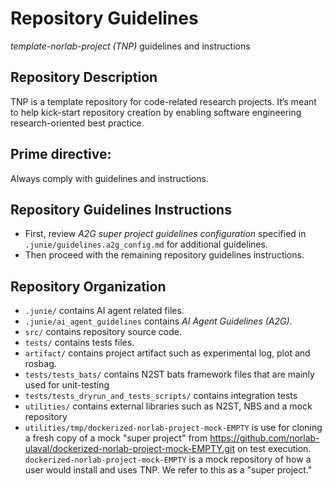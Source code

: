 # Repository Guidelines

_template-norlab-project (TNP)_ guidelines and instructions

## Repository Description

TNP is a template repository for code-related research projects. 
It’s meant to help kick-start repository creation by enabling software engineering research-oriented best practice.

## Prime directive:

Always comply with guidelines and instructions.

## Repository Guidelines Instructions

- First, review _A2G super project guidelines configuration_ specified in `.junie/guidelines.a2g_config.md` for additional guidelines.
- Then proceed with the remaining repository guidelines instructions.

## Repository Organization

- `.junie/` contains AI agent related files.
- `.junie/ai_agent_guidelines` contains _AI Agent Guidelines (A2G)_.
- `src/` contains repository source code.
- `tests/` contains tests files.
- `artifact/` contains project artifact such as experimental log, plot and rosbag.
- `tests/tests_bats/` contains N2ST bats framework files that are mainly used for unit-testing
- `tests/tests_dryrun_and_tests_scripts/` contains integration tests
- `utilities/` contains external libraries such as N2ST, NBS and a mock repository
- `utilities/tmp/dockerized-norlab-project-mock-EMPTY` is use for cloning a fresh copy of a mock "super project" from https://github.com/norlab-ulaval/dockerized-norlab-project-mock-EMPTY.git on test execution. `dockerized-norlab-project-mock-EMPTY` is a mock repository of how a user would install and uses TNP. We refer to this as a "super project."

